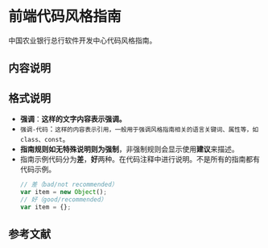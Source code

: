 # 前端代码风格指南

中国农业银行总行软件开发中心代码风格指南。

## 内容说明

## 格式说明

* **强调**：**这样的文字内容表示强调。**
* `强调-代码`：`这样的内容表示引用，一般用于强调风格指南相关的语言关键词、属性等，如class、const`。
* **指南规则如无特殊说明则为强制**，非强制规则会显示使用**建议**来描述。
* 指南示例代码分为**差**，**好**两种。在代码注释中进行说明。不是所有的指南都有代码示例。
  ```js
  // 差（bad/not recommended）
  var item = new Object();
  // 好（good/recommended）
  var item = {};
  ```

## 参考文献



